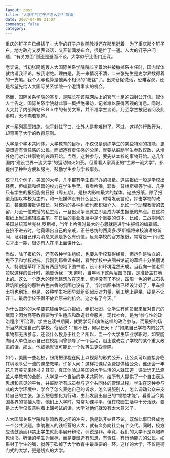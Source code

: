 ```yaml
---
layout: post
title: '大学中的钉子户怎么办? 薛涌'
date: 2007-04-08 21:07
comments: false
category: 
---
```

    

重庆的钉子户已经拔了。大学的钉子户张鸣教授还在那里挺着。为了重庆那个钉子户，地方政府又发表谈话，又开新闻发布会，很是忙了一通。人大的钉子户问题，“有关方面”则还是避而不谈。大学似乎比衙门还深。

老实说，当初张鸣炮轰人大国际关系学院院长李景治并被撤掉系主任时，国内媒体就约请我评论，被我谢绝。理由是，我一来情况不清，二来张先生是史学界数得着的一支笔。我个人与也算是他素不相识的“粉丝”了。出来仓促说话，恐难客观，还是希望先给人大国际关系学院一个澄清事实的机会。

然而，国际关系学院的答复，是院长在该院网站上的官气十足的四封公开信。媒体人士告之，国际关系学院就此事一概拒绝采访，记者难以获得客观的消息。同时，人大封了内部网站ＢＢＳ中的有关文章，并不准学生谈论，乃至学生被记者问及此事时，无不噤若寒蝉。

这一系列高压措施，似乎封住了口，让外人是非难辩了。不过，这样的行政行为，却背离了大学的教育原则。

大学是个学术共同体。大学教育的目标，不仅仅是训练学生的某些特别的技能，更要塑造有责任感的公民。而塑造有责任感的公民，就要从鼓励学生参政议政，从培养他们对公共事物的兴趣开始。当然，这种参与，要先从本校的事物开始。这几年国内“建设世界一流大学”的运动如火如荼。但看看人家真正的“世界一流大学”，都提供了种种方便和服务，鼓励学生参与学校事务。

仅举几个例子。美国的大学，几乎都有学生自己办的报纸。这些报纸一般是学校出经费，但编辑和经营的权力在学生手里。看看哈佛，耶鲁，普林斯顿等学校，几乎只有学生的报纸能出日报（周五期），是校内影响最大的媒体。这些报纸，除了报道范围以本校为主外，和一般媒体没有什么区别，时常发表言论，抨击学校的政策，甚至直接批评校长，对校内的各种纠纷也都积极介入，比如一个助理教授的去留，乃至一位教授的私生活，一旦出现争议就立即会成为学生报纸的热点。在这种报纸上当过编辑或主笔，在日后的事业发展中是个重要的资本。比如，二战期间的美国总统富兰克林.罗斯福，当年上哈佛时最大的心思就是进学生报纸的编辑部。在挤不进去时，他竟曝出自己的亲戚，正任总统的西奥多.罗斯福将来校演讲的新闻，证明自己作为消息来源是多么有价值。反观学校的官方报纸，常常是一个月左右才出一期，很少有人在乎上面讲什么。

当然，除了报纸外，还有各种学生组织，也要从学校获得经费，但运作是独立的，免不了和学校对抗。我刚到耶鲁读书时，看到学校中央图书馆前的草坪十分美丽诱人，特别是草坪下面有两层的地下图书馆，设计和环境混然天成。当我向一位老师赞叹这样的设计时，她告诉我：“知道吗，当年地下这两层图书馆，是准备盖在地上的。这么一个庞大的现代建筑放在这里，草坪没有了不说，四周一色的老式石头建筑所创造的那种古色古香的氛围也没有了。当时新图书馆已经设计好了，吊车推土机也到场。但是，各种学生社团早就组织起反对力量，到工地上静坐，硬是不让开工。最后学校不得不放弃原来的机会。这才有了今天。”

为什么国外的大学要花钱给学生办报纸，组织社团，让学生有动员起来反对自己的武器？因为高等教育要为学生适应和改造社会服务。现代社会，是为“参与性的政治程序”所治理。学生在读书期间，就要学习和演练这样的政治参与。而最好的场所当然就是自己的学校。俗话说：“屋不扫，何以扫天下？”如果自己学校内的公共事物都无法参与，还谈什么投身于社会？所以，当一个大学生毕业求职时，如果能向用人单位展示自己在校期间曾领导了一个运动，阻止或改变了学校的某个重大政策的话，那么，他或她就很可能比一个优等生更受青睐。

如今，美国一些名校，纷纷把课程在网上以视频的形式公开，让公众可以直接身临其境地享受一流的课堂教学。许多人问：这样把课程免费提供给公众，谁还会一年花几万美元来读书？其实，真正体验过美国的大学生活的人就知道：课堂远无法涵盖大学教育的全部。大学是一个自治的学术共同体，给所有人提供了一个自由表达思想和意见的平台，并鼓励所有成员参与这个共同体的管理过程。学生在这种参与式的大学环境中，学会了怎么表达自己的诉求，怎么说服别人，怎么调动公众来支持自己的主张，怎么把思想化为行动，由此发展出自己的“领袖才能”。看看当今美国各界的领袖人物，他们上大学时，常常功课平平，但在校园生活中十分活跃。要是上大学仅仅意味着上课考试的话，大学对他们就没有太大意义了。

人大国际关系学院和张鸣教授之间的冲突，孰是孰非姑且不论，既然此事已经成为一个公共议题，拿纳税人的钱经营的人大，就有义务向社会有个交代。同时，校方应该鼓励而非禁止学生就此事展开辩论，评说是非。毕竟，我们的大学不是以培养死读书，听话的学生为目标，而是要塑造有思想，有责任，有行动能力的公民。如果封了学生的嘴，就等于砍掉了大学教育中最重要的一环。这样的大学，不仅是衙门式的大学，更是残疾的大学。
